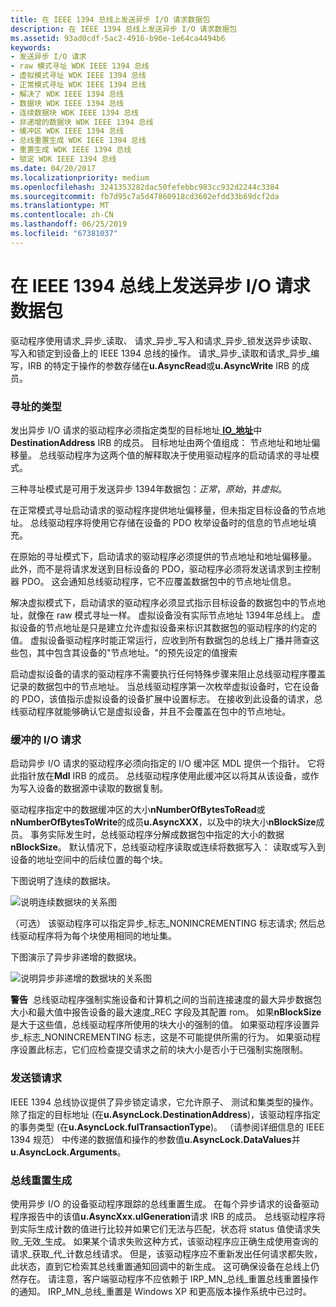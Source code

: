 ```yaml
---
title: 在 IEEE 1394 总线上发送异步 I/O 请求数据包
description: 在 IEEE 1394 总线上发送异步 I/O 请求数据包
ms.assetid: 93ad0cdf-5ac2-4916-b90e-1e64ca4494b6
keywords:
- 发送异步 I/O 请求
- raw 模式寻址 WDK IEEE 1394 总线
- 虚拟模式寻址 WDK IEEE 1394 总线
- 正常模式寻址 WDK IEEE 1394 总线
- 解决了 WDK IEEE 1394 总线
- 数据块 WDK IEEE 1394 总线
- 连续数据块 WDK IEEE 1394 总线
- 非递增的数据块 WDK IEEE 1394 总线
- 缓冲区 WDK IEEE 1394 总线
- 总线重置生成 WDK IEEE 1394 总线
- 重置生成 WDK IEEE 1394 总线
- 锁定 WDK IEEE 1394 总线
ms.date: 04/20/2017
ms.localizationpriority: medium
ms.openlocfilehash: 3241353282dac50fefebbc983cc932d2244c3384
ms.sourcegitcommit: fb7d95c7a5d47860918cd3602efdd33b69dcf2da
ms.translationtype: MT
ms.contentlocale: zh-CN
ms.lasthandoff: 06/25/2019
ms.locfileid: "67381037"
---
```

# <a name="sending-asynchronous-io-request-packets-on-the-ieee-1394-bus"></a>在 IEEE 1394 总线上发送异步 I/O 请求数据包





驱动程序使用请求\_异步\_读取、 请求\_异步\_写入和请求\_异步\_锁发送异步读取、 写入和锁定到设备上的 IEEE 1394 总线的操作。 请求\_异步\_读取和请求\_异步\_编写，IRB 的特定于操作的参数存储在**u.AsyncRead**或**u.AsyncWrite** IRB 的成员。

### <a name="types-of-addressing"></a>寻址的类型

发出异步 I/O 请求的驱动程序必须指定类型的目标地址[ **IO\_地址**](https://docs.microsoft.com/windows-hardware/drivers/ddi/content/1394/ns-1394-_io_address)中**DestinationAddress** IRB 的成员。 目标地址由两个值组成： 节点地址和地址偏移量。 总线驱动程序为这两个值的解释取决于使用驱动程序的启动请求的寻址模式。

三种寻址模式是可用于发送异步 1394年数据包：*正常*，*原始*，并*虚拟*。

在正常模式寻址启动请求的驱动程序提供地址偏移量，但未指定目标设备的节点地址。 总线驱动程序将使用它存储在设备的 PDO 枚举设备时的信息的节点地址填充。

在原始的寻址模式下，启动请求的驱动程序必须提供的节点地址和地址偏移量。 此外，而不是将请求发送到目标设备的 PDO，驱动程序必须将发送请求到主控制器 PDO。 这会通知总线驱动程序，它不应覆盖数据包中的节点地址信息。

解决虚拟模式下，启动请求的驱动程序必须显式指示目标设备的数据包中的节点地址，就像在 raw 模式寻址一样。 虚拟设备没有实际节点地址 1394年总线上。 虚拟设备的节点地址是只是建立允许虚拟设备来标识其数据包的驱动程序的约定的值。 虚拟设备驱动程序时能正常运行，应收到所有数据包的总线上广播并筛查这些包，其中包含其设备的"节点地址。"的预先设定的值搜索

启动虚拟设备的请求的驱动程序不需要执行任何特殊步骤来阻止总线驱动程序覆盖记录的数据包中的节点地址。 当总线驱动程序第一次枚举虚拟设备时，它在设备的 PDO，该值指示虚拟设备的设备扩展中设置标志。 在接收到此设备的请求，总线驱动程序就能够确认它是虚拟设备，并且不会覆盖在包中的节点地址。

### <a name="buffering-of-io-requests"></a>缓冲的 I/O 请求

启动异步 I/O 请求的驱动程序必须向指定的 I/O 缓冲区 MDL 提供一个指针。 它将此指针放在**Mdl** IRB 的成员。 总线驱动程序使用此缓冲区以将其从该设备，或作为写入设备的数据源中读取的数据复制。

驱动程序指定中的数据缓冲区的大小**nNumberOfBytesToRead**或**nNumberOfBytesToWrite**的成员**u.AsyncXXX**，以及中的块大小**nBlockSize**成员。 事务实际发生时，总线驱动程序分解成数据包中指定的大小的数据**nBlockSize**。 默认情况下，总线驱动程序读取或连续将数据写入： 读取或写入到设备的地址空间中的后续位置的每个块。

下图说明了连续的数据块。

![说明连续数据块的关系图](images/1394blkd.png)

（可选） 该驱动程序可以指定异步\_标志\_NONINCREMENTING 标志请求; 然后总线驱动程序将为每个块使用相同的地址集。

下图演示了异步非递增的数据块。

![说明异步非递增的数据块的关系图](images/1394blkf.png)

**警告**  总线驱动程序强制实施设备和计算机之间的当前连接速度的最大异步数据包大小和最大值中报告设备的最大速度\_REC 字段及其配置 rom。 如果**nBlockSize**是大于这些值，总线驱动程序所使用的块大小的强制的值。 如果驱动程序设置异步\_标志\_NONINCREMENTING 标志，这是不可能提供所需的行为。 如果驱动程序设置此标志，它们应检查提交请求之前的块大小是否小于已强制实施限制。

 

### <a name="sending-lock-requests"></a>发送锁请求

IEEE 1394 总线协议提供了异步锁定请求，它允许原子、 测试和集类型的操作。 除了指定的目标地址 (在**u.AsyncLock.DestinationAddress**)，该驱动程序指定的事务类型 (在**u.AsyncLock.fulTransactionType**)。 （请参阅详细信息的 IEEE 1394 规范） 中传递的数据值和操作的参数值**u.AsyncLock.DataValues**并**u.AsyncLock.Arguments**。

### <a name="bus-reset-generation"></a>总线重置生成

使用异步 I/O 的设备驱动程序跟踪的总线重置生成。 在每个异步请求的设备驱动程序报告中的该值**u.AsyncXxx.ulGeneration**请求 IRB 的成员。 总线驱动程序将到实际生成计数的值进行比较并如果它们无法与匹配，状态将 status 值使请求失败\_无效\_生成。 如果某个请求失败这种方式，该驱动程序应正确生成使用查询的请求\_获取\_代\_计数总线请求。 但是，该驱动程序应不重新发出任何请求都失败，此状态，直到它检索其总线重置通知回调中的新生成。 这可确保设备在总线上仍然存在。 请注意，客户端驱动程序不应依赖于 IRP\_MN\_总线\_重置总线重置操作的通知。 IRP\_MN\_总线\_重置是 Windows XP 和更高版本操作系统中已过时。

 

 




